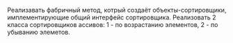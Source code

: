 Реализавать фабричный метод, котрый создаёт объекты-сортировщики, имплементирующие общий интерфейс сортировщика. Реализовать 2 класса сортировщиков ассивов: 1 - по возрастанию элементов, 2 - по убыванию элеметов.